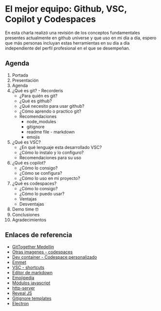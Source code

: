 # El mejor equipo: Github, VSC, Copilot y Codespaces

En esta charla realizó una revisión de los conceptos fundamentales presentes actualmente en github universe y que uso en mi día a día, espero que más personas incluyan estas herramientas en su día a día independiente del perfil profesional en el que se desempeñan.

## Agenda

1. Portada
2. Presentación
3. Agenda
4. ¿Qué es git? - Recorderis
    - ¿Para quién es git?
    - ¿Qué es github?
    - ¿Qué necesito para usar github?
    - ¿Cómo aprendo o practico git?
    - Recomendaciones
        - node_modules
        - gitignore
        - readme file - markdown
        - emojis
5. ¿Qué es VSC?
    - ¿En qué lenguaje esta desarrollado VSC?
    - ¿Cómo lo instalo y lo configuro?
    - Recomendaciones para su uso
6. ¿Qué es copilot?
    - ¿Cómo lo consigo?
    - ¿Cómo se configura?
    - ¿Cómo lo uso en mi proyecto?
7. ¿Qué es codespaces?
    - ¿Cómo lo consigo?
    - ¿Cómo lo puedo usar?
    - Ventajas
    - Desventajas
8. Demo time :nerd_face:
9. Conclusiones
10. Agradecimientos

## Enlaces de referencia

- [GitTogether Medellin](https://www.meetup.com/gittogether-medellin/events/301607283/?recId=848e6999-8052-40e2-b37e-6b445bf276c4&recSource=keyword_search&searchId=a6714ab5-0deb-4ad3-8290-289b0cb39009)
- [Otras imagenes - codespaces](https://github.com/devcontainers/images/tree/main/src/universal)
- [Dev container - Codespace personalizado](https://docs.github.com/en/codespaces/setting-up-your-project-for-codespaces/adding-a-dev-container-configuration/introduction-to-dev-containers)
- [Emmet](https://emmet.io/)
- [VSC - shortcuts](https://code.visualstudio.com/shortcuts/keyboard-shortcuts-windows.pdf)
- [Editor de markdown](https://stackedit.io/app#)
- [Emojipedia](https://emojipedia.org/)
- [Módulos javascript](https://developer.mozilla.org/es/docs/Web/JavaScript/Guide/Modules)
- [http-server](https://www.npmjs.com/package/http-server)
- [Reveal JS](https://revealjs.com/)
- [Gitignore templates](https://github.com/github/gitignore)
- [Electron](https://www.electronjs.org/)